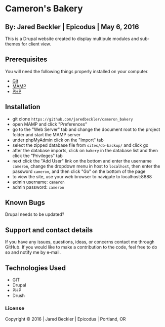 # Cameron's Bakery
## By: Jared Beckler | Epicodus | May 6, 2016

This is a Drupal website created to display multipule modules and sub-themes for client view.

## Prerequisites
You will need the following things properly installed on your computer.
- [Git](http://git-scm.com/)
- [MAMP](https://www.mamp.info/en/)
- [PHP](http://php.net/manual/en/install.php)

## Installation
- git clone `https://github.com/jaredbeckler/cameron_bakery`
- open MAMP and click "Preferences"
- go to the "Web Server" tab and change the document root to the project folder and start the MAMP server
- under phpMyAdmin click on the "Import" tab
- select the zipped database file from `sites/db-backup/` and click go
- after the database imports, click on `bakery` in the database list and then click the "Privileges" tab
- next click the "Add User" link on the bottom and enter the username `cameron`, change the dropdown menu in host to `localhost`, then enter the password `cameron`, and then click "Go" on the bottom of the page
- to view the site, use your web browser to navigate to localhost:8888
- admin username: `cameron`
- admin password: `cameron`

## Known Bugs
Drupal needs to be updated?

## Support and contact details
If you have any issues, questions, ideas, or concerns contact me through GitHub. If you would like to make a contribution to the code, feel free to do so and notify me by e-mail.

## Technologies Used
- GIT
- Drupal
- PHP
- Drush

### License
Copyright © 2016  |  Jared Beckler  |  Epicodus  |  Portland, OR
